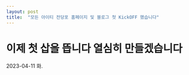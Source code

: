 ```yaml
---
layout: post
title:  "모든 아이티 전당포 홈페이지 및 블로그 첫 KickOFF 했습니다"
---
```


# 이제 첫 삽을 뜹니다 열심히 만들겠습니다
2023-04-11 화.
